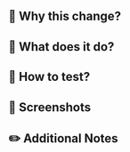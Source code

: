 ## 🤔 Why this change?

## 🎯 What does it do?

## 🧪 How to test?

## 📸 Screenshots

## ✏️ Additional Notes
